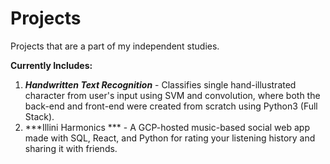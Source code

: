 # Projects
Projects that are a part of my independent studies.

**Currently Includes:**
1. ***Handwritten Text Recognition*** - Classifies single hand-illustrated character from user's input using SVM and convolution, where both the back-end and front-end were created from scratch using Python3 (Full Stack).
2. ***Illini Harmonics *** - A GCP-hosted music-based social web app made with SQL, React, and Python for rating your listening history and sharing it with friends.
